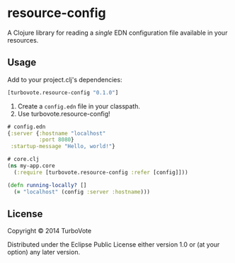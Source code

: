 # resource-config

A Clojure library for reading a *single* EDN configuration file
available in your resources.

## Usage

Add to your project.clj's dependencies:

```clojure
[turbovote.resource-config "0.1.0"]
```

1. Create a `config.edn` file in your classpath.
2. Use turbovote.resource-config!

```clojure
# config.edn
{:server {:hostname "localhost"
          :port 8080}
 :startup-message "Hello, world!"}
```

```clojure
# core.clj
(ns my-app.core
  (:require [turbovote.resource-config :refer [config]]))

(defn running-locally? []
  (= "localhost" (config :server :hostname)))
```

## License

Copyright © 2014 TurboVote

Distributed under the Eclipse Public License either version 1.0 or (at
your option) any later version.
